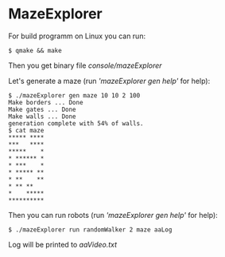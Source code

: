 MazeExplorer
============

For build programm on Linux you can run:

    $ qmake && make

Then you get binary file *console/mazeExplorer*

Let's generate a maze (run *'mazeExplorer gen help'* for help):

    $ ./mazeExplorer gen maze 10 10 2 100
    Make borders ... Done
    Make gates ... Done
    Make walls ... Done
    generation complete with 54% of walls.
    $ cat maze
    ***** ****
    ***   ****
    *****    *
    * ****** *
    * ***    *
    * ***** **
    * **    **
    * ** **   
    *    *****
    **********

Then you can run robots (run *'mazeExplorer gen help'* for help):

    $ ./mazeExplorer run randomWalker 2 maze aaLog

Log will be printed to *aaVideo.txt*